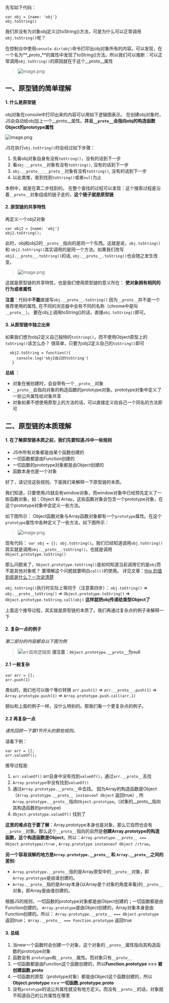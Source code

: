 
先写如下代码：
```
var obj = {name: 'obj'}
obj.toString() 
```
我们并没有为对象obj定义过toString()方法，可是为什么可以正常调用`obj.toString()`呢？ 

在控制台中使用`console.dir(obj)`命令打印出obj对象所有的内容。可以发现，在一个名为**\__proto__**的属性中发现了toString()方法。所以我们可以推断：可以正常调用`obj.toString()`的原因就在于这个\__proto__属性
> ![image.png](https://upload-images.jianshu.io/upload_images/9425951-8a9b66de56cb3a29.png?imageMogr2/auto-orient/strip%7CimageView2/2/w/1240)


## 一、原型链的简单理解
#### 1. 什么是原型链
obj对象在console中打印出来的内容可以用如下逻辑图表示。 在创建obj对象时，JS会自动给obj加上一个\__proto__属性。**并且`__proto__`会指向obj的构造函数Object的prototype属性**

![image.png](https://upload-images.jianshu.io/upload_images/9425951-ce423530e67204dc.png?imageMogr2/auto-orient/strip%7CimageView2/2/w/1240)


JS在执行`obj.toString()`时会经过如下步骤：
1. 先看obj对象自身有没有`toString()`，没有的话到下一步
2. 看`obj.__proto__`对象有没有`toString()`, 没有的话到下一步
3. `obj.__proto__.__proto__`对象有没有`toString()`, 没有的话到下一步
4. 以此类推，直到找到`toString()`或者`null`为止

本例中，就是在第二步找到的。
在整个查找的过程可以发现：这个搜索过程是沿着`__proto__`对象组成的链子走的，**这个链子就是原型链**

#### 2. 原型链的共享特性
再定义一个obj2对象
```
var obj2 = {name: 'obj'}
obj2.toString();
```
此时，obj和obj2的`__proto__`指向的是同一个东西。这就是说，`obj.toString()` 和 `obj2.toString()`其实调用的是同一个方法。如果我们改写`obj2.__proto__.toString()`的话, `obj.__proto__.toString()`也会随之发生改变。
>![image.png](https://upload-images.jianshu.io/upload_images/9425951-ac29f62bdbc49070.png?imageMogr2/auto-orient/strip%7CimageView2/2/w/1240)

这就是原型链的共享特性，也是我们使用原型链的意义所在： **使对象拥有相同的行为或者属性**

**注意**：代码中**不能**直接写`obj.__proto__.toString()` 因为`__proto__`并不是一个推荐使用的属性, 在不同的浏览器中会有不同的名称（chrome中是叫`__proto__`）。 要在obj上调用toString()的话，直接`obj.toString()`即可。


#### 3. 从原型链中独立出来
如果我们想为obj2定义自己独特的`toString()`，而不使用Object原型上的`toString()`该怎么办？
很简单，只要为obj2定义自己的`toString()`即可
```
  obj2.toString = function(){
     console.log('obj2自己的toString')
   }
```

**总结** ：
- 对象在被创建时，会自带有一个`__proto__`对象
- `__proto__`会指向对象的构造函数的prototype对象。prototype对象中定义了一些公共属性给对象共享
- 对象如果不想使用原型上的方法的话，可以直接定义给自己一个同名的方法即可



## 二、原型链的本质理解
#### 1. 在了解原型链本质之前，我们先要知道JS中一些规则
- JS中所有对象都是由某个函数创建的 
- 一切函数都是由Function创建的
- 一切函数的prototype对象都是由Object创建的
- 函数本身也是一个对象

好了，请记住这些规则。下面我们来解释一下原型链的本质。

我们知道，只要使用JS就会有window对象，而window对象中已经预先定义了一些函数对象，如：Object 和 Array。这些函数对象会包含一个prototype对象，在这个prototype对象中会定义一些方法。

如下图所示： Object函数对象与Array函数对象都有一个`prototype`属性。在这个`prototype`属性中各种定义了一些方法，如下图所示：
> ![image.png](https://upload-images.jianshu.io/upload_images/9425951-3eb2f2e98e404195.png?imageMogr2/auto-orient/strip%7CimageView2/2/w/1240)

现有代码： `var obj = {}; obj.toString()`。我们已经知道调用`obj.toString()`其实就是调用`obj.__proto__.toString()`，也就是调用`Object.prototype.toString()`


那么问题来了，`Object.prototype.toString()`是如何知道当前调用它的是`obj`而不是其他对象呢？
要理解这个问题就要明白`call()`的使用。 详见文章：[this 的值到底是什么？一次说清楚](https://zhuanlan.zhihu.com/p/23804247)

`obj.toString()`执行时实际上等同于（注意第四步）：
`obj.toString()`  =>
`obj.__proto__toString()` =>
`Object.prototype.toString()` =>
`Object.prototype.toString.call(obj)`  **这样就把obj传递给类型Object了**

上面这个推导过程，其实就是原型链的本质了。我们再通过复杂点的例子来解释一下


#### 2. 复杂一点的例子

*第二部分的内容都会以下图为例*
> ![arr调用逻辑图](https://upload-images.jianshu.io/upload_images/9425951-e9c867f9115e9ab6.png?imageMogr2/auto-orient/strip%7CimageView2/2/w/1240)
**请注意：`Object.prototype.__proto__`为null**

#### 2.1 一般复杂
```
var arr = [];
arr.push(1)
```
类似的，我们也可以做个等价转换
`arr.push(1)` =>
`arr.__proto__.push(1)` =>
`Array.prototype.push(1)` => 
`Array.prototype.push.call(arr,1)`

貌似和上面的例子一样，没什么特别的。那我们看一个更复杂点的例子。

#### 2.2 再复杂一点
*请先回顾一下第1节开头的那些规则。*

请看下例：
```
var arr = [];
arr.valueOf();
```
推导过程是:
1. `arr.valueOf()`  arr自身中没有找到`valueOf()`，通过`arr.__proto__`去找
2. `Array.prototype`中没有找到`valueOf()` 
3. 通过`Array.prototype.__proto__`中去找。 因为Array的构造函数是Object（`Array.prototype.__proto__ instanceof Object` 返回true）, 所 `Array.prototype.__proto__`指向`Object.prototype`。(对象的__proto__指向其构造函数的prototype) 
4. `Object.prototype.valueOf()`  找到了 

**这里的难点在于要了解**：Array.prototype本身也是对象，那么它自然也会有`__proto__`对象。那么这个`__proto__`指向的自然是**创建Array.prototype的构造函数，这个构造函数是Object**。所以：`Array.prototype.__proto__ === Object.prototype//true` , `Array.prototype instanceof Object //true`。

**另一个容易误解的地方是`Array.prototype.__proto__` 和 `Array.__proto__`之间的差别:**
- `Array.prototype.__proto__`指的是Array原型中的`__proto__`对象，即`Array.prototype`是由谁创建的。
- `Array.__proto__`指的是Array本身(以Array是个对象的角度来看)的`__proto__`对象，即Array是由谁创建的。

根据JS的规则，一切函数的prototype对象都是由Object创建的；一切函数都是由Function创建的。
`Array.prototype`是由Object创建的，Array对象本身是由Function创建的。所以： `Array.prototype.__proto__ === Object.prototype` 返回true； `Array.__proto__ === Function.prototype` 返回true


#### 3. 总结
1. 当new一个函数时会创建一个对象，这个对象的`__proto__`属性指向其构造函数的prototype对象
2. 函数会有 `prototype`和`__proto__`属性。而对象只有`__proto__`
3. 一切函数都是由Function这个函数创建的，所以**Function.prototype === 被创建函数.__proto__**
4. 一切函数的原型（prototype对象）都是由Object这个函数创建的，所以**Object.prototype === 一切函数.prototype.__proto__**
5. 没有`prototype`的话公共属性就没有地方定义。而没有`__proto__`的话，对象就不知道自己的公共属性在哪里







